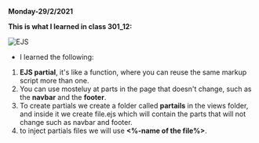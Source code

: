 **Monday-29/2/2021**

**This is what I learned in class 301_12:**

![EJS](https://miro.medium.com/max/850/1*usicWavHRKy4Sjm2XTCBMA.jpeg)


* I learned the following:

1. **EJS partial**, it's like a function, where you can reuse the same markup script more than one.
2. You can use mosteluy at parts in the page that doesn't change, such as the **navbar** and the **footer**.
3. To create partials we create a folder called **partails** in the views folder, and inside it we create file.ejs which will contain the parts that will not change such as navbar and footer.
4. to inject partials files we will use **<%-name of the file%>**.